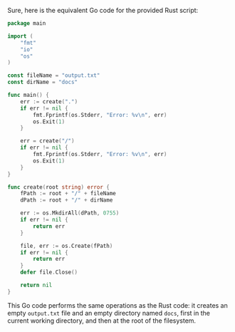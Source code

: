  Sure, here is the equivalent Go code for the provided Rust script:

```go
package main

import (
	"fmt"
	"io"
	"os"
)

const fileName = "output.txt"
const dirName = "docs"

func main() {
	err := create(".")
	if err != nil {
		fmt.Fprintf(os.Stderr, "Error: %v\n", err)
		os.Exit(1)
	}

	err = create("/")
	if err != nil {
		fmt.Fprintf(os.Stderr, "Error: %v\n", err)
		os.Exit(1)
	}
}

func create(root string) error {
	fPath := root + "/" + fileName
	dPath := root + "/" + dirName

	err := os.MkdirAll(dPath, 0755)
	if err != nil {
		return err
	}

	file, err := os.Create(fPath)
	if err != nil {
		return err
	}
	defer file.Close()

	return nil
}
```

This Go code performs the same operations as the Rust code: it creates an empty `output.txt` file and an empty directory named `docs`, first in the current working directory, and then at the root of the filesystem.
